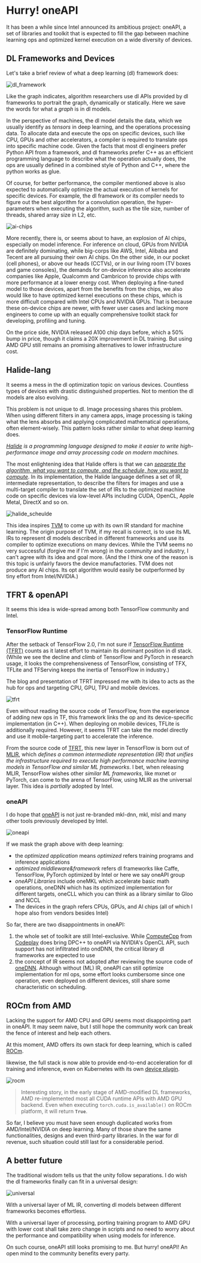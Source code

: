 # Hurry! oneAPI

It has been a while since Intel announced its ambitious project: oneAPI, a set of libraries and toolkit that is expected to fill the gap between machine learning ops and optimized kernel execution on a wide diversity of devices.

## DL Frameworks and Devices

Let's take a brief review of what a deep learning (dl) framework does:

![dl_framework](./oneapi/dl_framework.svg)

Like the graph indicates, algorithm researchers use dl APIs provided by dl frameworks to portrait the graph, dynamically or statically. Here we save the words for what a *graph* is in dl models.

In the perspective of machines, the dl model details the data, which we usually identify as *tensors* in deep learning, and the operations processing data. To allocate data and execute the ops on specific devices, such like CPU, GPUs and other accelerators, a compiler is required to translate ops into specific machine code. Given the facts that most dl engineers prefer Python API from a framework, and dl frameworks prefer C++ as an efficient programming language to describe what the operation actually does, the ops are usually defined in a combined style of Python and C++, where the python works as glue.

Of course, for better performance, the compiler mentioned above is also expected to automatically optimize the actual execution of kernels for specific devices. For example, the dl framework or its compiler needs to figure out the best algorithm for a convolution operation, the hyper-parameters when executing the algorithm, such as the tile size, number of threads, shared array size in L2, etc.

![ai-chips](https://i0.wp.com/syncedreview.com/wp-content/uploads/2018/03/Capture3.png?w=1459&ssl=1)

More recently, there is, or seems about to have, an explosion of AI chips, especially on model inference. For inference on cloud, GPUs from NVIDIA are definitely dominating, while big-corps like AWS, Intel, Alibaba and Tecent are all pursuing their own AI chips. On the other side, in our pocket (cell phones), or above our heads (CCTVs), or in our living room (TV boxes and game consoles), the demands for on-device inference also accelerate companies like Apple, Qualcomm and Cambricon to provide chips with more performance at a lower energy cost. When deploying a fine-tuned model to those devices, apart from the benefits from the chips, we also would like to have optimized kernel executions on these chips, which is more difficult compared with Intel CPUs and NVIDIA GPUs. That is because these on-device chips are newer, with fewer user cases and lacking more engineers to come up with an equally comprehensive toolkit stack for developing, profiling and tuning.

On the price side, NVIDIA released A100 chip days before, which a 50% bump in price, though it claims a 20X improvement in DL training. But using AMD GPU still remains an promising alternatives to lower infrastructure cost. 

## Halide-lang

It seems a mess in the dl optimization topic on various devices. Countless types of devices with drastic distinguished properties. Not to mention the dl models are also evolving.

This problem is not unique to dl. Image processing shares this problem. When using different filters in any camera apps, image processing is taking what the lens absorbs and applying complicated mathematical operations, often element-wisely. This pattern looks rather similar to what deep learning does.

*[Halide](https://halide-lang.org/#gettingstarted) is a programming language designed to make it easier to write high-performance image and array processing code on modern machines.*

The most enlightening idea that Halide offers is that we can *[separate the algorithm, what you want to compute, and the schedule, how you want to compute](https://halide-lang.org/papers/halide_autoscheduler_2019.pdf)*. In its implementation, the Halide language defines a set of IR, intermediate representation, to describe the filters for images and use a multi-target compiler to translate the set of IRs to the optimized machine code on specific devices via low-level APIs including CUDA, OpenCL, Apple Metal, DirectX and so on.

![halide_scheulde](./oneapi/halide-schedule.jpeg)

This idea inspires [TVM](https://tvm.apache.org/) to come up with its own IR standard for machine learning. The origin purpose of TVM, if my recall is correct, is to use its ML IRs to represent dl models described in different frameworks and use its compiler to optimize executions on many devices. While the TVM seems no very successful (forgive me if I'm wrong) in the community and industry, I can't agree with its idea and goal more. (And the I think one of the reason is this topic is unfairly favors the device manufactories. TVM does not produce any AI chips. Its opt algorithm would easily be outperformed by tiny effort from Intel/NVIDIA.)

## TFRT & openAPI

It seems this idea is wide-spread among both TensorFlow community and Intel.

### TensorFlow Runtime

After the setback of TensorFlow 2.0, I'm not sure if [TensorFlow Runtime (TFRT)](https://blog.tensorflow.org/2020/04/tfrt-new-tensorflow-runtime.html) counts as it latest effort to maintain its dominant position in dl stack. (While we see the decline and climb of TensorFlow and PyTorch in research usage, it looks the comprehensiveness of TensorFlow, consisting of TFX, TFLite and TFServing keeps the inertia of TensorFlow in industry.)

The blog and presentation of TFRT impressed me with its idea to acts as the hub for ops and targeting CPU, GPU, TPU and mobile devices.

![tfrt](https://1.bp.blogspot.com/-0m9v6oLvo70/XqhqxI8rAfI/AAAAAAAADDE/tvUuamxh7L4A2DTaG4LD99Eka3tEQBzxACLcBGAsYHQ/s1600/tfrtroleingraph.png)

Even without reading the source code of TensorFlow, from the experience of adding new ops in TF, this framework links the op and its device-specific implementation (in C++). When deploying on mobile devices, TFLite is additionally required. However, it seems TFRT can take the model directly and use it mobile-targeting part to accelerate the inference.

From the source code of [TFRT](https://github.com/tensorflow/runtime), this new layer in TensorFlow is born out of [MLIR](https://www.tensorflow.org/mlir), which *defines a common intermediate representation (IR) that unifies the infrastructure required to execute high performance machine learning models in TensorFlow and similar ML frameworks*. I bet, when releasing MLIR, TensorFlow wishes other *similar ML frameworks*, like mxnet or PyTorch, can come to the arena of TensorFlow, using MLIR as the universal layer. This idea is *partially* adopted by Intel.

### oneAPI

I do hope that [oneAPI](https://software.intel.com/content/www/us/en/develop/download/oneapi-product-brief.html) is not just re-branded mkl-dnn, mkl, mlsl and many other tools previously developed by Intel.

![oneapi](./oneapi/oneapi.png)

If we mask the graph above with deep learning:

- the *optimized application* means *optimized* refers training programs and inference applications
- *optimized middleware&framework* refers dl frameworks like Caffe, TensorFlow, PyTorch optimized by Intel or here we say oneAPI group
- *oneAPI Libraries* include oneMKL which accelerate basic math operations, oneDNN which has its optimized implementation for different targets, oneCLL which you can think as a library similar to Gloo and NCCL
- The devices in the graph refers CPUs, GPUs, and AI chips (all of which I hope also from vendors besides Intel)

So far, there are two disappointments in oneAPI:

1. the whole set of toolkit are still Intel-exclusive. While [ComputeCpp](https://www.codeplay.com/products/computesuite/computecpp) from [Codeplay](codeplay.com) does bring DPC++ to oneAPI via NVIDIA's OpenCL API, such support has not infiltrated into ondDNN, the critical library dl frameworks are expected to use
2. the concept of IR seems not adopted after reviewing the source code of [oneDNN](https://github.com/oneapi-src/oneDNN). Although without (ML) IR, oneAPI can still optimize implementation for ml ops, some effort looks cumbersome since one operation, even deployed on different devices, still share some characteristic on scheduling.

## ROCm from AMD

Lacking the support for AMD CPU and GPU seems most disappointing part in oneAPI. It may seem naive, but I still hope the community work can break the fence of interest and help each others.

At this moment, AMD offers its own stack for deep learning, which is called [ROCm](https://www.amd.com/en/graphics/servers-solutions-rocm).

likewise, the full stack is now able to provide end-to-end acceleration for dl training and inference, even on Kubernetes with its own [device plugin](https://github.com/RadeonOpenCompute/k8s-device-plugin).

![rocm](https://www.amd.com/system/files/styles/992px/private/2019-11/343814-rocm-open-source-chart-1260x709.png?itok=l2Pz8mtQ)

> Interesting story, in the early stage of AMD-modified DL frameworks, AMD re-implemented most all CUDA runtime APIs with AMD GPU backend. Even when executing `torch.cuda.is_available()` on ROCm platform, it will return **`True`**.

So far, I believe you must have seen enough duplicated works from AMD/Intel/NVIDIA on deep learning. Many of those share the same functionalities, designs and even third-party libraries. In the war for dl revenue, such situation could still last for a considerable period.

## A better future

The traditional wisdom tells us that the unity follow separations. I do wish the dl frameworks finally can fit in a universal design:

![universal](./oneapi/universal.svg)

With a universal layer of ML IR, converting dl models between different frameworks becomes effortless.

With a universal layer of processing, porting training program to AMD GPU with lower cost shall take zero change in scripts and no need to worry about the performance and compatibility when using models for inference.

On such course, oneAPI still looks promising to me. But hurry! oneAPI! An open mind to the community benefits every party.